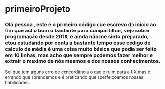 # primeiroProjeto
### Olá pessoal, este é o primeiro código que escrevo do inicio ao fim que acho bom o bastante para compartilhar, vejo sobre programação desde 2018, e ainda não me sinto preparado, etou estudando por conta a bastante tempo esse código de calculo de média é uma coisa muito básica que podia ser feito em 10 linhas, mas acho que sempre podemos fazer melhor e extrair o maximo de nós mesmos e dos nossos conhecimentos.
Sei que tem alguns erro de concordância o que é ruim para a UX mas é errando que aprendemos e é praticando que aperfeiçoamos nossas habilidades.
